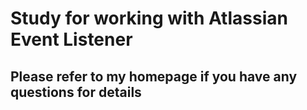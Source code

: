 # Study for working with Atlassian Event Listener
## Please refer to my homepage if you have any questions for details<br>
[link-1]:woohyeok.atlassian.net/wiki
